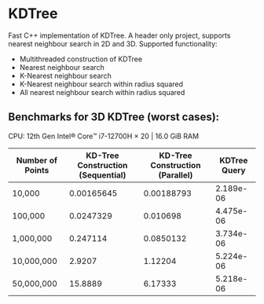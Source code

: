 # KDTree

Fast C++ implementation of KDTree. A header only project, supports nearest neighbour search in 2D and 3D.
Supported functionality:
- Multithreaded construction of KDTree
- Nearest neighbour search
- K-Nearest neighbour search
- K-Nearest neighbour search within radius squared
- All nearest neighbour search within radius squared

## Benchmarks for 3D KDTree (worst cases):

CPU: 12th Gen Intel® Core™ i7-12700H × 20 | 16.0 GiB RAM

| Number of Points | KD-Tree Construction (Sequential) | KD-Tree Construction (Parallel) | KDTree Query |
| ---------------- | --------------------------------- | ------------------------------- | ------------ |
| 10,000           | 0.00165645                        | 0.00188793                      | 2.189e-06    |
| 100,000          | 0.0247329                         | 0.010698                        | 4.475e-06    |
| 1,000,000        | 0.247114                          | 0.0850132                       | 3.734e-06    |
| 10,000,000       | 2.9207                            | 1.12204                         | 5.224e-06    |
| 50,000,000       | 15.8889                           | 6.17333                         | 5.218e-06    |
